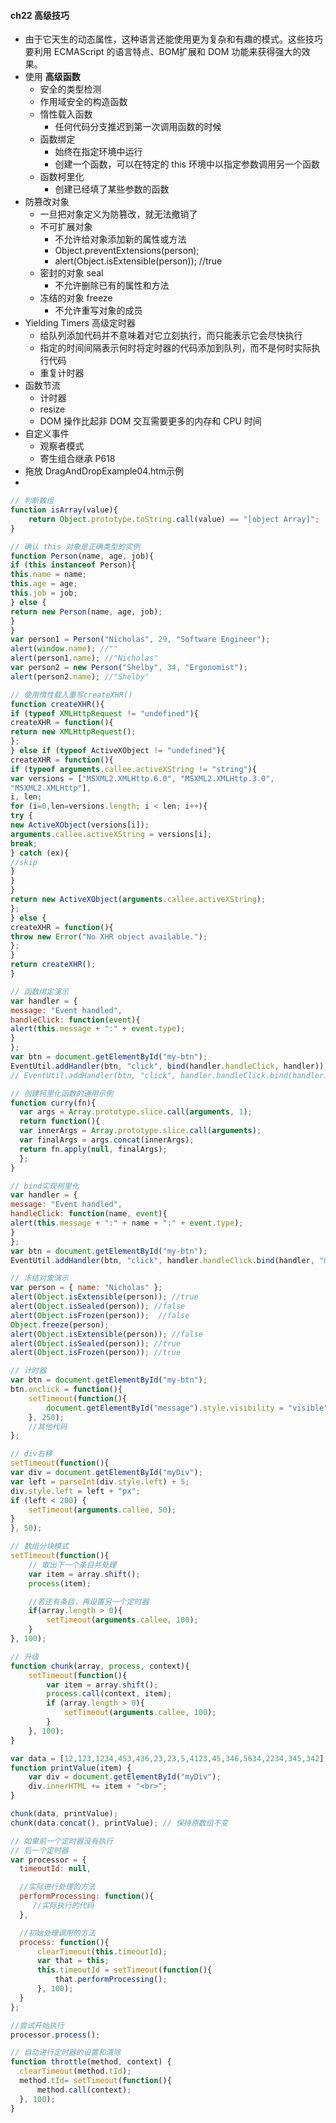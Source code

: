 #### **ch22 高级技巧**

* 由于它天生的动态属性，这种语言还能使用更为复杂和有趣的模式。这些技巧要利用 ECMAScript 的语言特点、BOM扩展和 DOM 功能来获得强大的效果。
* 使用 **高级函数**
  * 安全的类型检测
  * 作用域安全的构造函数
  * 惰性载入函数
    * 任何代码分支推迟到第一次调用函数的时候
  * 函数绑定 
    * 始终在指定环境中运行
    * 创建一个函数，可以在特定的 this 环境中以指定参数调用另一个函数
  * 函数柯里化
    * 创建已经填了某些参数的函数
* 防篡改对象
  * 一旦把对象定义为防篡改，就无法撤销了
  * 不可扩展对象
    * 不允许给对象添加新的属性或方法
    * Object.preventExtensions\(person\);
    * alert\(Object.isExtensible\(person\)\); //true
  * 密封的对象 seal
    * 不允许删除已有的属性和方法
  * 冻结的对象 freeze
    * 不允许重写对象的成员
* Yielding Timers 高级定时器
  * 给队列添加代码并不意味着对它立刻执行，而只能表示它会尽快执行
  * 指定的时间间隔表示何时将定时器的代码添加到队列，而不是何时实际执行代码
  * 重复计时器
* 函数节流
  * 计时器
  * resize
  * DOM 操作比起非 DOM 交互需要更多的内存和 CPU 时间
* 自定义事件
  * 观察者模式
  * 寄生组合继承 P618
* 拖放 DragAndDropExample04.htm示例
* 

```js
// 判断数组
function isArray(value){
    return Object.prototype.toString.call(value) == "[object Array]";
}

// 确认 this 对象是正确类型的实例
function Person(name, age, job){
if (this instanceof Person){
this.name = name;
this.age = age;
this.job = job;
} else {
return new Person(name, age, job);
}
}
var person1 = Person("Nicholas", 29, "Software Engineer");
alert(window.name); //""
alert(person1.name); //"Nicholas"
var person2 = new Person("Shelby", 34, "Ergonomist");
alert(person2.name); //"Shelby"

// 使用惰性载入重写createXHR()
function createXHR(){
if (typeof XMLHttpRequest != "undefined"){
createXHR = function(){
return new XMLHttpRequest();
};
} else if (typeof ActiveXObject != "undefined"){
createXHR = function(){
if (typeof arguments.callee.activeXString != "string"){
var versions = ["MSXML2.XMLHttp.6.0", "MSXML2.XMLHttp.3.0",
"MSXML2.XMLHttp"],
i, len;
for (i=0,len=versions.length; i < len; i++){
try {
new ActiveXObject(versions[i]);
arguments.callee.activeXString = versions[i];
break;
} catch (ex){
//skip
}
}
}
return new ActiveXObject(arguments.callee.activeXString);
};
} else {
createXHR = function(){
throw new Error("No XHR object available.");
};
}
return createXHR();
}

// 函数绑定演示
var handler = {
message: "Event handled",
handleClick: function(event){
alert(this.message + ":" + event.type);
}
};
var btn = document.getElementById("my-btn");
EventUtil.addHandler(btn, "click", bind(handler.handleClick, handler));
// EventUtil.addHandler(btn, "click", handler.handleClick.bind(handler));

// 创建柯里化函数的通用示例
function curry(fn){
  var args = Array.prototype.slice.call(arguments, 1);
  return function(){
  var innerArgs = Array.prototype.slice.call(arguments);
  var finalArgs = args.concat(innerArgs);
  return fn.apply(null, finalArgs);
  };
}

// bind实现柯里化
var handler = {
message: "Event handled",
handleClick: function(name, event){
alert(this.message + ":" + name + ":" + event.type);
}
};
var btn = document.getElementById("my-btn");
EventUtil.addHandler(btn, "click", handler.handleClick.bind(handler, "my-btn"));

// 冻结对象演示
var person = { name: "Nicholas" };
alert(Object.isExtensible(person)); //true
alert(Object.isSealed(person)); //false
alert(Object.isFrozen(person));  //false
Object.freeze(person);
alert(Object.isExtensible(person)); //false
alert(Object.isSealed(person)); //true
alert(Object.isFrozen(person)); //true

// 计时器
var btn = document.getElementById("my-btn");
btn.onclick = function(){
    setTimeout(function(){
        document.getElementById("message").style.visibility = "visible";
    }, 250);
    //其他代码
};

// div右移
setTimeout(function(){
var div = document.getElementById("myDiv");
var left = parseInt(div.style.left) + 5;
div.style.left = left + "px";
if (left < 200) {
    setTimeout(arguments.callee, 50);
}
}, 50);

// 数组分块模式
setTimeout(function(){
    // 取出下一个条目并处理
    var item = array.shift();    
    process(item);

    //若还有条目，再设置另一个定时器
    if(array.length > 0){
        setTimeout(arguments.callee, 100);
    }
}, 100);

// 升级
function chunk(array, process, context){
    setTimeout(function(){
        var item = array.shift();
        process.call(context, item);
        if (array.length > 0){
            setTimeout(arguments.callee, 100);
        }
    }, 100);
}

var data = [12,123,1234,453,436,23,23,5,4123,45,346,5634,2234,345,342];
function printValue(item) {
    var div = document.getElementById("myDiv");
    div.innerHTML += item + "<br>";
}

chunk(data, printValue);
chunk(data.concat(), printValue); // 保持原数组不变

// 如果前一个定时器没有执行
// 后一个定时器
var processor = {
  timeoutId: null,

  //实际进行处理的方法
  performProcessing: function(){
     //实际执行的代码
  },

  //初始处理调用的方法
  process: function(){
      clearTimeout(this.timeoutId);
      var that = this;
      this.timeoutId = setTimeout(function(){
          that.performProcessing();
      }, 100);
  }
};

//尝试开始执行
processor.process();

// 自动进行定时器的设置和清除
function throttle(method, context) {
  clearTimeout(method.tId);
  method.tId= setTimeout(function(){
      method.call(context);
  }, 100);
}
```



